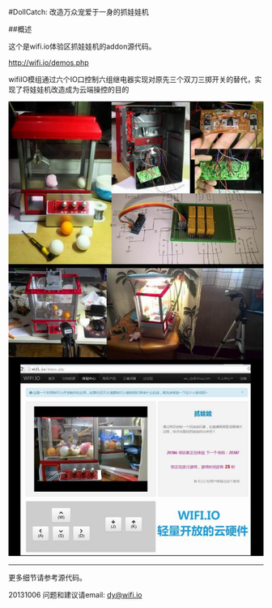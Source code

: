﻿#DollCatch: 改造万众宠爱于一身的抓娃娃机


##概述

这个是wifi.io体验区抓娃娃机的addon源代码。

http://wifi.io/demos.php

wifiIO模组通过六个IO口控制六组继电器实现对原先三个双刀三掷开关的替代，实现了将娃娃机改造成为云端操控的目的

![wifiIO](../../addons_img/dollcatch_pic_stroy_small.jpg)

****

更多细节请参考源代码。

20131006
问题和建议请email: dy@wifi.io 

